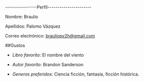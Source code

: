----------------Perfil----------------------

Nombre: Braulio

Apellidos: Palomo Vázquez

Correo electrónico: brauliopv2h@gmail.com

##Gustos

- *Libro favorito*: El nombre del viento

- *Autor favorito*: Brandon Sanderson

- *Generos preferidos*: Ciencia ficción, fantasía, ficción histórica.


